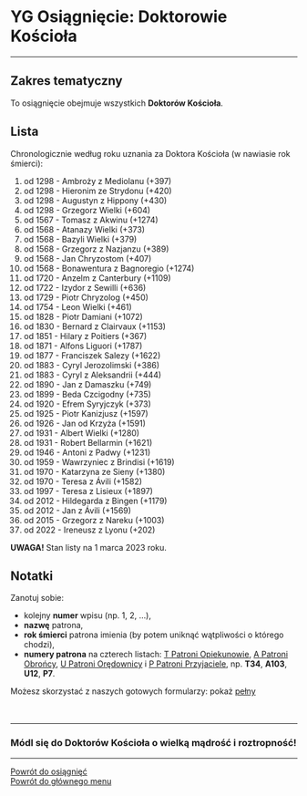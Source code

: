# <span class="status status-list"><span class="status status-list">YG</span> Osiągnięcie: Doktorowie Kościoła</span>
---
## Zakres tematyczny
To osiągnięcie obejmuje wszystkich **Doktorów Kościoła**.
## Lista
Chronologicznie według roku uznania za Doktora Kościoła (w nawiasie rok śmierci):
1. od 1298 - Ambroży z Mediolanu (+397)
1. od 1298 - Hieronim ze Strydonu (+420)
1. od 1298 - Augustyn z Hippony (+430)
1. od 1298 - Grzegorz Wielki (+604)
1. od 1567 - Tomasz z Akwinu (+1274)
1. od 1568 - Atanazy Wielki (+373)
1. od 1568 - Bazyli Wielki (+379)
1. od 1568 - Grzegorz z Nazjanzu (+389)
1. od 1568 - Jan Chryzostom (+407)
1. od 1568 - Bonawentura z Bagnoregio (+1274)
1. od 1720 - Anzelm z Canterbury (+1109)
1. od 1722 - Izydor z Sewilli (+636)
1. od 1729 - Piotr Chryzolog (+450)
1. od 1754 - Leon Wielki (+461)
1. od 1828 - Piotr Damiani (+1072)
1. od 1830 - Bernard z Clairvaux (+1153)
1. od 1851 - Hilary z Poitiers (+367)
1. od 1871 - Alfons Liguori (+1787)
1. od 1877 - Franciszek Salezy (+1622)
1. od 1883 - Cyryl Jerozolimski (+386)
1. od 1883 - Cyryl z Aleksandrii (+444)
1. od 1890 - Jan z Damaszku (+749)
1. od 1899 - Beda Czcigodny (+735)
1. od 1920 - Efrem Syryjczyk (+373)
1. od 1925 - Piotr Kanizjusz (+1597)
1. od 1926 - Jan od Krzyża (+1591)
1. od 1931 - Albert Wielki (+1280)
1. od 1931 - Robert Bellarmin (+1621)
1. od 1946 - Antoni z Padwy (+1231)
1. od 1959 - Wawrzyniec z Brindisi (+1619)
1. od 1970 - Katarzyna ze Sieny (+1380)
1. od 1970 - Teresa z Ávili (+1582)
1. od 1997 - Teresa z Lisieux (+1897)
1. od 2012 - Hildegarda z Bingen (+1179)
1. od 2012 - Jan z Ávili (+1569)
1. od 2015 - Grzegorz z Nareku (+1003)
1. od 2022 - Ireneusz z Lyonu (+202)

**UWAGA!** Stan listy na 1 marca 2023 roku.
## Notatki
Zanotuj sobie:
- kolejny **numer** wpisu (np. 1, 2, ...),
- **nazwę** patrona,
- **rok śmierci** patrona imienia (by potem uniknąć wątpliwości o którego chodzi),
- **numery patrona** na czterech listach: [<span class="status status-list"><span class="status status-yellow">T</span> Patroni Opiekunowie</span>](patroni_opiekunowie.md), [<span class="status status-list"><span class="status status-blue">A</span> Patroni Obrońcy</span>](patroni_obroncy.md), [<span class="status status-list"><span class="status status-red">U</span> Patroni Orędownicy</span>](patroni_oredownicy.md) i [<span class="status status-list"><span class="status status-white">P</span> Patroni Przyjaciele</span>](patroni_przyjaciele.md), np. **T34**, **A103**, **U12**, **P7**.

Możesz skorzystać z naszych gotowych formularzy: pokaż [pełny](../../pl/pdf/lista_v1_yg_doktorowie_kosciola.pdf)
<br />
<br />
<br />

---
### Módl się do Doktorów Kościoła o wielką mądrość i roztropność!

---
[Powrót do osiągnięć](jak_zdobywac_osiagniecia.md)  
[Powrót do głównego menu](index.md)
